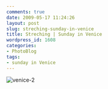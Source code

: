 ```yaml
---
comments: true
date: 2009-05-17 11:24:26
layout: post
slug: streching-sunday-in-venice
title: Streching | Sunday in Venice
wordpress_id: 1608
categories:
- PhotoBlog
tags:
- sunday in Venice
---
```


![venice-2](http://ryanfitzer.com/main/wp-content/uploads/2009/05/venice-2.jpg)
